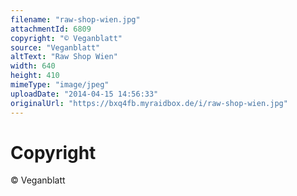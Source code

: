 ```yaml
---
filename: "raw-shop-wien.jpg"
attachmentId: 6809
copyright: "© Veganblatt"
source: "Veganblatt"
altText: "Raw Shop Wien"
width: 640
height: 410
mimeType: "image/jpeg"
uploadDate: "2014-04-15 14:56:33"
originalUrl: "https://bxq4fb.myraidbox.de/i/raw-shop-wien.jpg"
---
```


# Copyright

© Veganblatt
